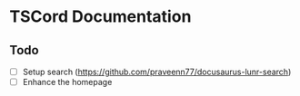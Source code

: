 # TSCord Documentation

## Todo

- [ ] Setup search (https://github.com/praveenn77/docusaurus-lunr-search)
- [ ] Enhance the homepage